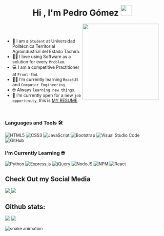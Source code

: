 <h1 align="center"><b>Hi , I'm Pedro Gómez </b><img src="https://media.giphy.com/media/hvRJCLFzcasrR4ia7z/giphy.gif" width="35"></h1>

<picture> <img align="right" src="https://github.com/7oSkaaa/7oSkaaa/blob/main/Images/Right_Side.gif?raw=true" width = 250px></picture>

<br><br>

- :school: I am a `Student` at Universidad Politécnica Territorial Agroindustrial del Estado Táchira.
- :technologist: I love using Software as a solution for every `Problem`.
- :computer: I am a competitive Practitioner at `Front-End`.
- :student: I’m currently learning `ReactJS` and `Computer Engineering`.
- :nerd_face: Always `learning new things`.
- :thinking: I’m currently open for a new `job opportunity`, this is [MY RESUME](http://lnkiy.in/Ahmed_Hossam_Resume).
<br>


### Languages and Tools 🛠 

![HTML5](https://img.shields.io/badge/html5-%23E34F26.svg?style=for-the-badge&logo=html5&logoColor=white)
![CSS3](https://img.shields.io/badge/css3-%231572B6.svg?style=for-the-badge&logo=css3&logoColor=white)
![JavaScript](https://img.shields.io/badge/javascript-%23323330.svg?style=for-the-badge&logo=javascript&logoColor=%23F7DF1E)
![Bootstrap](https://img.shields.io/badge/bootstrap-%238511FA.svg?style=for-the-badge&logo=bootstrap&logoColor=white)
![Visual Studio Code](https://img.shields.io/badge/Visual%20Studio%20Code-0078d7.svg?style=for-the-badge&logo=visual-studio-code&logoColor=white)
![GitHub](https://img.shields.io/badge/github-%23121011.svg?style=for-the-badge&logo=github&logoColor=white)


### I'm Currently Learning 🤓 
![Python](https://img.shields.io/badge/python-3670A0?style=for-the-badge&logo=python&logoColor=ffdd54)
![Express.js](https://img.shields.io/badge/express.js-%23404d59.svg?style=for-the-badge&logo=express&logoColor=%2361DAFB)
![jQuery](https://img.shields.io/badge/jquery-%230769AD.svg?style=for-the-badge&logo=jquery&logoColor=white)
![NodeJS](https://img.shields.io/badge/node.js-6DA55F?style=for-the-badge&logo=node.js&logoColor=white)
![NPM](https://img.shields.io/badge/NPM-%23CB3837.svg?style=for-the-badge&logo=npm&logoColor=white)
![React](https://img.shields.io/badge/react-%2320232a.svg?style=for-the-badge&logo=react&logoColor=%2361DAFB)

## Check Out my Social Media
<a href="https://discord.com/users/649282493643489281">
  <img src="https://img.shields.io/badge/Discord-%235865F2.svg?style=for-the-badge&logo=discord&logoColor=white">
</a>

<a href="youtube.com">
    <img src="https://img.shields.io/badge/YouTube-%23FF0000.svg?style=for-the-badge&logo=YouTube&logoColor=white">
</a>

<h2>Github stats:</h2> 

[![](https://github-readme-stats.vercel.app/api?username=pedrogomez-dev&show_icons=true&theme=tokyonight&hide_border=true&locale=en)](https://github.com/pedrogomez-dev)
[![](https://github-readme-streak-stats.herokuapp.com/?user=pedrogomez-dev&theme=material-palenight)](https://github.com/pedrogomez-dev)

![snake animation](https://github.com/pedrogomez-dev/pedrogomez-dev/blob/output/github-contribution-grid-snake2.svg)
